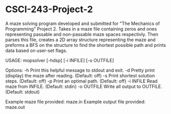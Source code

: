 # CSCI-243-Project-2
A maze solving program developed and submitted for "The Mechanics of Programming" Project 2.
Takes in a maze file containing zeros and ones representing passable and non-passable maze spaces respectivly.
Then parses this file, creates a 2D array structure representing the maze and preforms a BFS on the structure to
find the shortest possible path and prints data based on user-set flags.

USAGE:
mopsolver [-hdsp] [-i INFILE] [-o OUTFILE]

Options:
        -h      Print this helpful message to stdout and exit.
        -d      Pretty print (display) the maze after reading.  (Default: off)
        -s      Print shortest solution steps.        		(Default: off)
        -p      Print an optimal path.                		(Default: off)
        -i INFILE       Read maze from INFILE.        		(Default: stdin)
        -o OUTFILE      Write all output to OUTFILE.  		(Default: stdout)
        
Example maze file provided: maze.in
Example output file provided: maze.out
